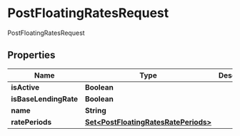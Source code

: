 

# PostFloatingRatesRequest

PostFloatingRatesRequest

## Properties

| Name | Type | Description | Notes |
|------------ | ------------- | ------------- | -------------|
|**isActive** | **Boolean** |  |  [optional] |
|**isBaseLendingRate** | **Boolean** |  |  [optional] |
|**name** | **String** |  |  [optional] |
|**ratePeriods** | [**Set&lt;PostFloatingRatesRatePeriods&gt;**](PostFloatingRatesRatePeriods.md) |  |  [optional] |




